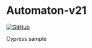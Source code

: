 # Automaton-v21
[![GitHub](https://img.shields.io/github/license/mashape/apistatus.svg)](https://github.com/BurhanH/automaton-21/blob/master/LICENSE)

Cypress sample
